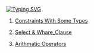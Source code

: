[![Typing SVG](https://readme-typing-svg.demolab.com?font=VT323&weight=900&size=35&pause=1000&color=A8F7F1&width=435&lines=Hi+Programmers+%F0%9F%91%8B%F0%9F%8F%BC%F0%9F%91%8B%F0%9F%8F%BC)](https://git.io/typing-svg)


1. [Constraints With Some Types](https://github.com/Farhan0140/_SQL/blob/main/From%20Phitron/Constraints.sql)

2. [Select & Whare_Clause](https://github.com/Farhan0140/_SQL/blob/main/From%20Apna%20College/3_Select%20%26%20Whare_Clause.sql)

3. [Arithmatic Operators](https://github.com/Farhan0140/_SQL/blob/main/From%20Phitron/Arithmatic%20Operators.sql)